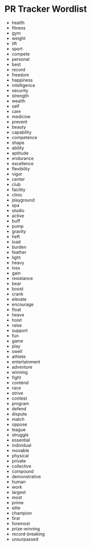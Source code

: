 # PR Tracker Wordlist

- health
- fitness
- gym
- weight
- lift
- sport
- compete
- personal
- best
- record
- freedom
- happiness
- intelligence
- security
- strength
- wealth
- self
- care
- medicine
- prevent
- beauty
- capability
- competence
- shape
- ability
- aptitude
- endurance
- excellence
- flexibility
- vigor
- center
- club
- facility
- clinic
- playground
- spa
- studio
- active
- buff
- pump
- gravity
- heft
- load
- burden
- feather
- light
- heavy
- loss
- gain
- resistance
- bear
- boost
- crank
- elevate
- encourage
- float
- heave
- hoist
- raise
- support
- fun
- game
- play
- swell
- athlete
- entertainment
- adventure
- winning
- fight
- contend
- race
- strive
- contest
- program
- defend
- dispute
- match
- oppose
- league
- struggle
- essential
- individual
- movable
- physical
- private
- collective
- compound
- demonstrative
- human
- work
- largest
- most
- prime
- elite
- champion
- first
- foremost
- prize-winning
- record-breaking
- unsurpassed
